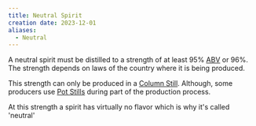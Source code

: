 ```yaml
---
title: Neutral Spirit
creation date: 2023-12-01
aliases:
  - Neutral
---
```


A neutral spirit must be distilled to a strength of at least 95% [ABV](Areas/bartending/ABV.md) or 96%.
The strength depends on laws of the country where it is being produced.

This strength can only be produced in a [Column Still](Areas/bartending/Spirits/Column%20Stills.md).
Although, some producers use [Pot Stills](Areas/bartending/Spirits/Pot%20Stills.md) during part of the production process.

At this strength a spirit has virtually no flavor which is why it's called 'neutral'